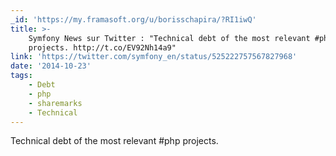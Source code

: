 ```yaml
---
_id: 'https://my.framasoft.org/u/borisschapira/?RI1iwQ'
title: >-
    Symfony News sur Twitter : "Technical debt of the most relevant #php
    projects. http://t.co/EV92Nh14a9"
link: 'https://twitter.com/symfony_en/status/525222757567827968'
date: '2014-10-23'
tags:
    - Debt
    - php
    - sharemarks
    - Technical
---
```


<div class="markdown"><p>Technical debt of the most relevant #php projects. 
</p></div>
